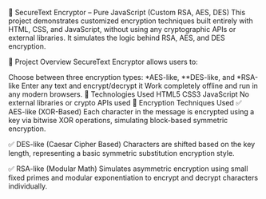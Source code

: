 🔐 SecureText Encryptor – Pure JavaScript (Custom RSA, AES, DES)
This project demonstrates customized encryption techniques built entirely with HTML, CSS, and JavaScript, without using any cryptographic APIs or external libraries. It simulates the logic behind RSA, AES, and DES encryption.

📌 Project Overview
SecureText Encryptor allows users to:

Choose between three encryption types: *AES-like, **DES-like, and *RSA-like
Enter any text and encrypt/decrypt it
Work completely offline and run in any modern browsers.
🔧 Technologies Used
HTML5
CSS3
JavaScript
No external libraries or crypto APIs used
🔐 Encryption Techniques Used
✅ AES-like (XOR-Based)
Each character in the message is encrypted using a key via bitwise XOR operations, simulating block-based symmetric encryption.

✅ DES-like (Caesar Cipher Based)
Characters are shifted based on the key length, representing a basic symmetric substitution encryption style.

✅ RSA-like (Modular Math)
Simulates asymmetric encryption using small fixed primes and modular exponentiation to encrypt and decrypt characters individually.

